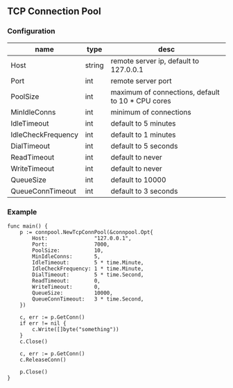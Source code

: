 TCP Connection Pool
---

### Configuration

name|type|desc
---|---|---
Host|string|remote server ip, default to 127.0.0.1
Port|int|remote server port
PoolSize|int|maximum of connections, default to 10 * CPU cores
MinIdleConns|int|minimum of connections
IdleTimeout|int|default to 5 minutes
IdleCheckFrequency|int|default to 1 minutes
DialTimeout|int|default to 5 seconds
ReadTimeout|int|default to never
WriteTimeout|int|default to never
QueueSize|int|default to 10000
QueueConnTimeout|int|default to 3 seconds

### Example

```
func main() {
	p := connpool.NewTcpConnPool(&connpool.Opt{
		Host:               "127.0.0.1",
		Port:               7000,
		PoolSize:           10,
		MinIdleConns:       5,
		IdleTimeout:        5 * time.Minute,
		IdleCheckFrequency: 1 * time.Minute,
		DialTimeout:        5 * time.Second,
		ReadTimeout:        0,
		WriteTimeout:       0,
		QueueSize:          10000,
		QueueConnTimeout:   3 * time.Second,
	})

	c, err := p.GetConn()
	if err != nil {
		c.Write([]byte("something"))
	}
	c.Close()

    c, err := p.GetConn()
    c.ReleaseConn()

	p.Close()
}
```
